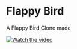 # Flappy Bird
A Flappy Bird Clone made </br>

[![Watch the video](https://img.youtube.com/vi/jrRm0GT2pww/hqdefault.jpg)](https://www.youtube.com/embed/jrRm0GT2pww)
